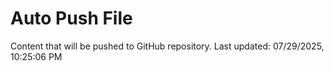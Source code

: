 # Auto Push File

Content that will be pushed to GitHub repository.
Last updated: 07/29/2025, 10:25:06 PM